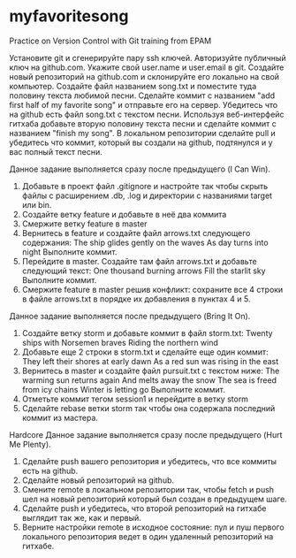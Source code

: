 # myfavoritesong
Practice on Version Control with Git training from EPAM

Установите git и сгенерируйте пару ssh ключей. Авторизуйте публичный ключ на github.com.
Укажите свой user.name и user.email в git.
Создайте новый репозиторий на github.com и склонируйте его локально на свой компьютер.
Создайте файл названием song.txt и поместите туда половину текста любимой песни.
Сделайте коммит с названием "add first half of my favorite song" и отправьте его на сервер.
Убедитесь что на github есть файл song.txt с текстом песни.
Используя веб-интерфейс гитхаба добавьте вторую половину текста песни и сделайте коммит с названием "finish my song".
В локальном репозитории сделайте pull и убедитесь что коммит, который вы создали на github, подтянулся и у вас полный текст песни.

Данное задание выполняется сразу после предыдущего (I Can Win).
1. Добавьте в проект файл .gitignore и настройте так чтобы скрыть файлы с расширением .db, .log и директории с названиями target или bin.
2. Создайте ветку feature и добавьте в неё два коммита
3. Смержите ветку feature в master
4. Вернитесь в feature и создайте файл arrows.txt cледующего содержания:
The ship glides gently on the waves
As day turns into night
Выполните коммит.
5. Перейдите в master. Создайте там файл arrows.txt и добавьте следующий текст:
One thousand burning arrows
Fill the starlit sky
Выполните коммит.
6. Смержите feature в master решив конфликт: сохраните все 4 строки в файле arrows.txt в порядке их добавления в пунктах 4 и 5.

Данное задание выполняется после предыдущего (Bring It On).
1. Создайте ветку storm и добавьте коммит в файл storm.txt:
Twenty ships with Norsemen braves
Riding the northern wind
2. Добавьте еще 2 строки в storm.txt и сделайте еще один коммит:
They left their shores at early dawn
As a red sun was rising in the east
3. Вернитесь в master и создайте файл pursuit.txt с текстом ниже:
The warming sun returns again
And melts away the snow
The sea is freed from icy chains
Winter is letting go
Выполните коммит.
4. Отметьте коммит тегом session1 и перейдите в ветку storm
5. Сделайте rebase ветки storm так чтобы она содержала последний коммит из мастера.

Hardcore 
Данное задание выполняется сразу после предыдущего (Hurt Me Plenty).
1. Сделайте push вашего репозитория и убедитесь, что все коммиты есть на github.
2. Сделайте новый репозиторий на github.
3. Смените remote в локальном репозитории так, чтобы fetch и push шел на новый репозиторий который был создан в предыдущем шаге.
4. Сделайте push и убедитесь, что второй репозиторий на гитхабе выглядит так же, как и первый.
5. Верните настройки remote в исходное состояние: пул и пуш первого локального репозитория ведет в один удаленный репозиторий на гитхабе.
